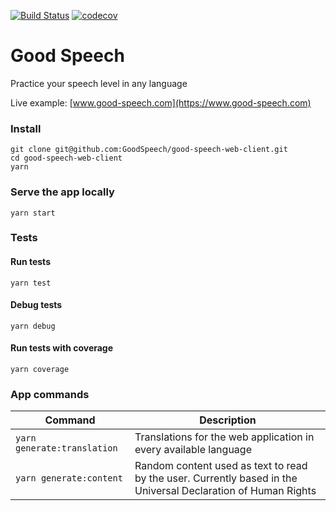 [![Build Status](https://travis-ci.org/GoodSpeech/good-speech-web-client.svg?branch=master)](https://travis-ci.org/GoodSpeech/good-speech-web-client) [![codecov](https://codecov.io/gh/GoodSpeech/good-speech-web-client/branch/master/graph/badge.svg)](https://codecov.io/gh/GoodSpeech/good-speech-web-client)

# Good Speech

Practice your speech level in any language

Live example: [www.good-speech.com](https://www.good-speech.com)

### Install

```
git clone git@github.com:GoodSpeech/good-speech-web-client.git
cd good-speech-web-client
yarn
```

### Serve the app locally

```
yarn start
```

### Tests

#### Run tests
```
yarn test
```

#### Debug tests

```
yarn debug
```

#### Run tests with coverage

```
yarn coverage
```

### App commands


| Command | Description |
| --- | --- |
| `yarn generate:translation` | Translations for the web application in every available language |
| `yarn generate:content` | Random content used as text to read by the user. Currently based in the Universal Declaration of Human Rights |

